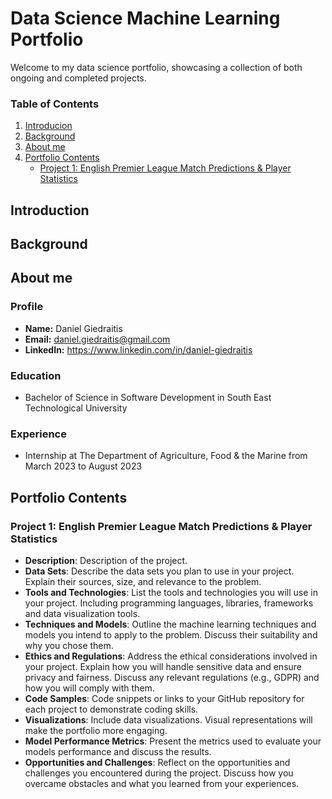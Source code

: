 # Data Science Machine Learning Portfolio

Welcome to my data science portfolio, showcasing a collection of both ongoing and completed projects.

### Table of Contents

1. [Introducion](#Introducion)
2. [Background](#Background)
3. [About me](#About-Me)
4. [Portfolio Contents](#Portfolio-Contents)
   - [Project 1: English Premier League Match Predictions & Player Statistics ](#Project-1-English-Premier-League-Match-Predictions-&-Player-Statistics)


## Introduction

## Background

## About me
   ### Profile
   - **Name:** Daniel Giedraitis
   - **Email:** daniel.giedraitis@gmail.com
   - **LinkedIn:** https://www.linkedin.com/in/daniel-giedraitis

   ### Education
   - Bachelor of Science in Software Development in South East Technological University
      
   ### Experience
   - Internship at The Department of Agriculture, Food & the Marine from March 2023 to August 2023

## Portfolio Contents

### Project 1: English Premier League Match Predictions & Player Statistics 

- **Description**: Description of the project.
- **Data Sets**: Describe the data sets you plan to use in your project. Explain their sources, size, and relevance to the problem.
- **Tools and Technologies**: List the tools and technologies you will use in your project. Including programming languages, libraries, frameworks and data visualization tools.
- **Techniques and Models**: Outline the machine learning techniques and models you intend to apply to the problem. Discuss their suitability and why you chose them.
- **Ethics and Regulations**: Address the ethical considerations involved in your project. Explain how you will handle sensitive data and ensure privacy and fairness. Discuss any relevant regulations (e.g., GDPR) and how you will comply with them.
- **Code Samples**: Code snippets or links to your GitHub repository for each project to demonstrate coding skills.
- **Visualizations**: Include data visualizations. Visual representations will make the portfolio more engaging.
- **Model Performance Metrics**: Present the metrics used to evaluate your models performance and discuss the results.
- **Opportunities and Challenges**: Reflect on the opportunities and challenges you encountered during the project. Discuss how you overcame obstacles and what you learned from your experiences.



 

